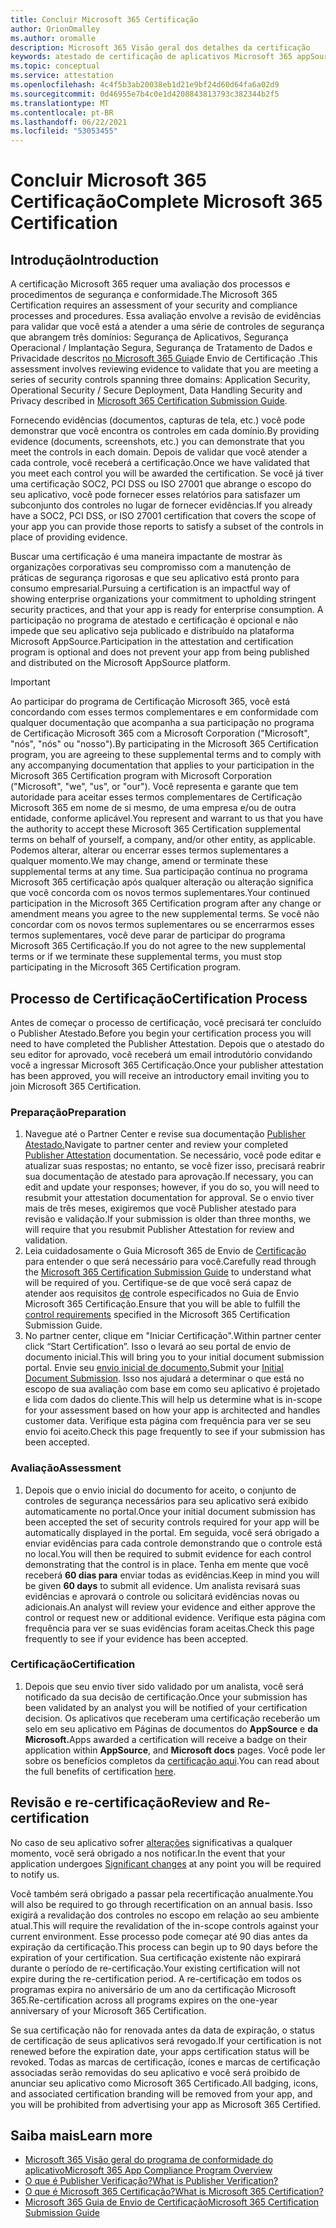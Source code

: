 ```yaml
---
title: Concluir Microsoft 365 Certificação
author: OrionOmalley
ms.author: oromalle
description: Microsoft 365 Visão geral dos detalhes da certificação
keywords: atestado de certificação de aplicativos Microsoft 365 appSource
ms.topic: conceptual
ms.service: attestation
ms.openlocfilehash: 4c4f5b3ab20038eb1d21e9bf24d60d64fa6a02d9
ms.sourcegitcommit: 0d46955e7b4c0e1d4208843813793c382344b2f5
ms.translationtype: MT
ms.contentlocale: pt-BR
ms.lasthandoff: 06/22/2021
ms.locfileid: "53053455"
---
```

# <a name="complete-microsoft-365-certification"></a><span data-ttu-id="84883-104">Concluir Microsoft 365 Certificação</span><span class="sxs-lookup"><span data-stu-id="84883-104">Complete Microsoft 365 Certification</span></span>

## <a name="introduction"></a><span data-ttu-id="84883-105">Introdução</span><span class="sxs-lookup"><span data-stu-id="84883-105">Introduction</span></span>

<span data-ttu-id="84883-106">A certificação Microsoft 365 requer uma avaliação dos processos e procedimentos de segurança e conformidade.</span><span class="sxs-lookup"><span data-stu-id="84883-106">The Microsoft 365 Certification requires an assessment of your security and compliance processes and procedures.</span></span> <span data-ttu-id="84883-107">Essa avaliação envolve a revisão de evidências para validar que você está a atender a uma série de controles de segurança que abrangem três domínios: Segurança de Aplicativos, Segurança Operacional / Implantação Segura, Segurança de Tratamento de Dados e Privacidade descritos [no Microsoft 365 Guia](https://docs.microsoft.com/microsoft-365-app-certification/docs/certification-submission-guide)de Envio de Certificação .</span><span class="sxs-lookup"><span data-stu-id="84883-107">This assessment involves reviewing evidence to validate that you are meeting a series of security controls spanning three domains: Application Security, Operational Security / Secure Deployment, Data Handling Security and Privacy described in [Microsoft 365 Certification Submission Guide](https://docs.microsoft.com/microsoft-365-app-certification/docs/certification-submission-guide).</span></span>

<span data-ttu-id="84883-108">Fornecendo evidências (documentos, capturas de tela, etc.) você pode demonstrar que você encontra os controles em cada domínio.</span><span class="sxs-lookup"><span data-stu-id="84883-108">By providing evidence (documents, screenshots, etc.) you can demonstrate that you meet the controls in each domain.</span></span> <span data-ttu-id="84883-109">Depois de validar que você atender a cada controle, você receberá a certificação.</span><span class="sxs-lookup"><span data-stu-id="84883-109">Once we have validated that you meet each control you will be awarded the certification.</span></span> <span data-ttu-id="84883-110">Se você já tiver uma certificação SOC2, PCI DSS ou ISO 27001 que abrange o escopo do seu aplicativo, você pode fornecer esses relatórios para satisfazer um subconjunto dos controles no lugar de fornecer evidências.</span><span class="sxs-lookup"><span data-stu-id="84883-110">If you already have a SOC2, PCI DSS, or ISO 27001 certification that covers the scope of your app you can provide those reports to satisfy a subset of the controls in place of providing evidence.</span></span> 

<span data-ttu-id="84883-111">Buscar uma certificação é uma maneira impactante de mostrar às organizações corporativas seu compromisso com a manutenção de práticas de segurança rigorosas e que seu aplicativo está pronto para consumo empresarial.</span><span class="sxs-lookup"><span data-stu-id="84883-111">Pursuing a certification is an impactful way of showing enterprise organizations your commitment to upholding stringent security practices, and that your app is ready for enterprise consumption.</span></span> <span data-ttu-id="84883-112">A participação no programa de atestado e certificação é opcional e não impede que seu aplicativo seja publicado e distribuído na plataforma Microsoft AppSource.</span><span class="sxs-lookup"><span data-stu-id="84883-112">Participation in the attestation and certification program is optional and does not prevent your app from being published and distributed on the Microsoft AppSource platform.</span></span>

> [!IMPORTANT]
> <span data-ttu-id="84883-113">Ao participar do programa de Certificação Microsoft 365, você está concordando com esses termos complementares e em conformidade com qualquer documentação que acompanha a sua participação no programa de Certificação Microsoft 365 com a Microsoft Corporation ("Microsoft", "nós", "nós" ou "nosso").</span><span class="sxs-lookup"><span data-stu-id="84883-113">By participating in the Microsoft 365 Certification  program, you are agreeing to these supplemental terms and to comply with any accompanying documentation that applies to your participation in the Microsoft 365 Certification program with Microsoft Corporation ("Microsoft", "we", "us",  or "our").</span></span> <span data-ttu-id="84883-114">Você representa e garante que tem autoridade para aceitar esses termos complementares de Certificação Microsoft 365 em nome de si mesmo, de uma empresa e/ou de outra entidade, conforme aplicável.</span><span class="sxs-lookup"><span data-stu-id="84883-114">You represent and warrant to us that you have the authority to accept these Microsoft 365 Certification supplemental terms on behalf of yourself, a company, and/or other entity, as applicable.</span></span> <span data-ttu-id="84883-115">Podemos alterar, alterar ou encerrar esses termos suplementares a qualquer momento.</span><span class="sxs-lookup"><span data-stu-id="84883-115">We may change, amend or terminate these supplemental terms at any time.</span></span> <span data-ttu-id="84883-116">Sua participação contínua no programa Microsoft 365 certificação após qualquer alteração ou alteração significa que você concorda com os novos termos suplementares.</span><span class="sxs-lookup"><span data-stu-id="84883-116">Your continued participation in the Microsoft 365 Certification program after any change or amendment means you agree to the new supplemental terms.</span></span> <span data-ttu-id="84883-117">Se você não concordar com os novos termos suplementares ou se encerrarmos esses termos suplementares, você deve parar de participar do programa Microsoft 365 Certificação.</span><span class="sxs-lookup"><span data-stu-id="84883-117">If you do not agree to the new supplemental terms or if we terminate these supplemental terms, you must stop participating in the Microsoft 365 Certification program.</span></span>

## <a name="certification-process"></a><span data-ttu-id="84883-118">Processo de Certificação</span><span class="sxs-lookup"><span data-stu-id="84883-118">Certification Process</span></span>

<span data-ttu-id="84883-119">Antes de começar o processo de certificação, você precisará ter concluído o Publisher Atestado.</span><span class="sxs-lookup"><span data-stu-id="84883-119">Before you begin your certification process you will need to have completed the Publisher Attestation.</span></span> <span data-ttu-id="84883-120">Depois que o atestado do seu editor for aprovado, você receberá um email introdutório convidando você a ingressar Microsoft 365 Certificação.</span><span class="sxs-lookup"><span data-stu-id="84883-120">Once your publisher attestation has been approved, you will receive an introductory email inviting you to join Microsoft 365 Certification.</span></span>

### <a name="preparation"></a><span data-ttu-id="84883-121">Preparação</span><span class="sxs-lookup"><span data-stu-id="84883-121">Preparation</span></span>
1. <span data-ttu-id="84883-122">Navegue até o Partner Center e revise sua documentação [Publisher Atestado.]( https://docs.microsoft.com/microsoft-365-app-certification/docs/attestation)</span><span class="sxs-lookup"><span data-stu-id="84883-122">Navigate to partner center and review your completed [Publisher Attestation]( https://docs.microsoft.com/microsoft-365-app-certification/docs/attestation) documentation.</span></span> <span data-ttu-id="84883-123">Se necessário, você pode editar e atualizar suas respostas; no entanto, se você fizer isso, precisará reabrir sua documentação de atestado para aprovação.</span><span class="sxs-lookup"><span data-stu-id="84883-123">If necessary, you can edit and update your responses; however, if you do so, you will need to resubmit your attestation documentation for approval.</span></span> <span data-ttu-id="84883-124">Se o envio tiver mais de três meses, exigiremos que você Publisher atestado para revisão e validação.</span><span class="sxs-lookup"><span data-stu-id="84883-124">If your submission is older than three months, we will require that you resubmit Publisher Attestation for review and validation.</span></span> 
1. <span data-ttu-id="84883-125">Leia cuidadosamente o Guia Microsoft 365 de Envio de [Certificação](https://docs.microsoft.com/microsoft-365-app-certification/docs/certification-submission-guide) para entender o que será necessário para você.</span><span class="sxs-lookup"><span data-stu-id="84883-125">Carefully read through the [Microsoft 365 Certification Submission Guide](https://docs.microsoft.com/microsoft-365-app-certification/docs/certification-submission-guide) to understand what will be required of you.</span></span> <span data-ttu-id="84883-126">Certifique-se de que você será capaz de atender aos requisitos [de]( https://docs.microsoft.com/microsoft-365-app-certification/docs/certification-submission-guide#app-certification-criteria) controle especificados no Guia de Envio Microsoft 365 Certificação.</span><span class="sxs-lookup"><span data-stu-id="84883-126">Ensure that you will be able to fulfill the [control requirements]( https://docs.microsoft.com/microsoft-365-app-certification/docs/certification-submission-guide#app-certification-criteria) specified in the Microsoft 365 Certification Submission Guide.</span></span>
1. <span data-ttu-id="84883-127">No partner center, clique em "Iniciar Certificação".</span><span class="sxs-lookup"><span data-stu-id="84883-127">Within partner center click “Start Certification”.</span></span> <span data-ttu-id="84883-128">Isso o levará ao seu portal de envio de documento inicial.</span><span class="sxs-lookup"><span data-stu-id="84883-128">This will bring you to your initial document submission portal.</span></span> <span data-ttu-id="84883-129">Envie seu [envio inicial de documento.](https://docs.microsoft.com/microsoft-365-app-certification/docs/certification-submission-guide#initial-document-submission)</span><span class="sxs-lookup"><span data-stu-id="84883-129">Submit your [Initial Document Submission](https://docs.microsoft.com/microsoft-365-app-certification/docs/certification-submission-guide#initial-document-submission).</span></span> <span data-ttu-id="84883-130">Isso nos ajudará a determinar o que está no escopo de sua avaliação com base em como seu aplicativo é projetado e lida com dados do cliente.</span><span class="sxs-lookup"><span data-stu-id="84883-130">This will help us determine what is in-scope for your assessment based on how your app is architected and handles customer data.</span></span> <span data-ttu-id="84883-131">Verifique esta página com frequência para ver se seu envio foi aceito.</span><span class="sxs-lookup"><span data-stu-id="84883-131">Check this page frequently to see if your submission has been accepted.</span></span>

### <a name="assessment"></a><span data-ttu-id="84883-132">Avaliação</span><span class="sxs-lookup"><span data-stu-id="84883-132">Assessment</span></span>
1. <span data-ttu-id="84883-133">Depois que o envio inicial do documento for aceito, o conjunto de controles de segurança necessários para seu aplicativo será exibido automaticamente no portal.</span><span class="sxs-lookup"><span data-stu-id="84883-133">Once your initial document submission has been accepted the set of security controls required for your app will be automatically displayed in the portal.</span></span> <span data-ttu-id="84883-134">Em seguida, você será obrigado a enviar evidências para cada controle demonstrando que o controle está no local.</span><span class="sxs-lookup"><span data-stu-id="84883-134">You will then be required to submit evidence for each control demonstrating that the control is in place.</span></span> <span data-ttu-id="84883-135">Tenha em mente que você receberá **60 dias para** enviar todas as evidências.</span><span class="sxs-lookup"><span data-stu-id="84883-135">Keep in mind you will be given **60 days** to submit all evidence.</span></span> <span data-ttu-id="84883-136">Um analista revisará suas evidências e aprovará o controle ou solicitará evidências novas ou adicionais.</span><span class="sxs-lookup"><span data-stu-id="84883-136">An analyst will review your evidence and either approve the control or request new or additional evidence.</span></span> <span data-ttu-id="84883-137">Verifique esta página com frequência para ver se suas evidências foram aceitas.</span><span class="sxs-lookup"><span data-stu-id="84883-137">Check this page frequently to see if your evidence has been accepted.</span></span>
### <a name="certification"></a><span data-ttu-id="84883-138">Certificação</span><span class="sxs-lookup"><span data-stu-id="84883-138">Certification</span></span>
1. <span data-ttu-id="84883-139">Depois que seu envio tiver sido validado por um analista, você será notificado da sua decisão de certificação.</span><span class="sxs-lookup"><span data-stu-id="84883-139">Once your submission has been validated by an analyst you will be notified of your certification decision.</span></span> <span data-ttu-id="84883-140">Os aplicativos que receberam uma certificação receberão um selo em seu aplicativo em Páginas de documentos do **AppSource** e **da Microsoft.**</span><span class="sxs-lookup"><span data-stu-id="84883-140">Apps awarded a certification will receive a badge on their application within **AppSource**, and **Microsoft docs** pages.</span></span> <span data-ttu-id="84883-141">Você pode ler sobre os benefícios completos da [certificação aqui](https://docs.microsoft.com/microsoft-365-app-certification/docs/enterprise-app-certification-guide#program-benefits).</span><span class="sxs-lookup"><span data-stu-id="84883-141">You can read about the full benefits of certification [here](https://docs.microsoft.com/microsoft-365-app-certification/docs/enterprise-app-certification-guide#program-benefits).</span></span>

## <a name="review-and-re-certification"></a><span data-ttu-id="84883-142">Revisão e re-certificação</span><span class="sxs-lookup"><span data-stu-id="84883-142">Review and Re-certification</span></span>
<span data-ttu-id="84883-143">No caso de seu aplicativo sofrer [alterações](https://docs.microsoft.com/microsoft-365-app-certification/docs/certification-submission-guide#significant-changes) significativas a qualquer momento, você será obrigado a nos notificar.</span><span class="sxs-lookup"><span data-stu-id="84883-143">In the event that your application undergoes [Significant changes](https://docs.microsoft.com/microsoft-365-app-certification/docs/certification-submission-guide#significant-changes) at any point you will be required to notify us.</span></span>

<span data-ttu-id="84883-144">Você também será obrigado a passar pela recertificação anualmente.</span><span class="sxs-lookup"><span data-stu-id="84883-144">You will also be required to go through recertification on an annual basis.</span></span> <span data-ttu-id="84883-145">Isso exigirá a revalidação dos controles no escopo em relação ao seu ambiente atual.</span><span class="sxs-lookup"><span data-stu-id="84883-145">This will require the revalidation of the in-scope controls against your current environment.</span></span> <span data-ttu-id="84883-146">Esse processo pode começar até 90 dias antes da expiração da certificação.</span><span class="sxs-lookup"><span data-stu-id="84883-146">This process can begin up to 90 days before the expiration of your certification.</span></span> <span data-ttu-id="84883-147">Sua certificação existente não expirará durante o período de re-certificação.</span><span class="sxs-lookup"><span data-stu-id="84883-147">Your existing certification will not expire during the re-certification period.</span></span> <span data-ttu-id="84883-148">A re-certificação em todos os programas expira no aniversário de um ano da certificação Microsoft 365.</span><span class="sxs-lookup"><span data-stu-id="84883-148">Re-certification across all programs expires on the one-year anniversary of your Microsoft 365 Certification.</span></span>

<span data-ttu-id="84883-149">Se sua certificação não for renovada antes da data de expiração, o status de certificação de seus aplicativos será revogado.</span><span class="sxs-lookup"><span data-stu-id="84883-149">If your certification is not renewed before the expiration date, your apps certification status will be revoked.</span></span> <span data-ttu-id="84883-150">Todas as marcas de certificação, ícones e marcas de certificação associadas serão removidas do seu aplicativo e você será proibido de anunciar seu aplicativo como Microsoft 365 Certificado.</span><span class="sxs-lookup"><span data-stu-id="84883-150">All badging, icons, and associated certification branding will be removed from your app, and you will be prohibited from advertising your app as Microsoft 365 Certified.</span></span>



## <a name="learn-more"></a><span data-ttu-id="84883-151">Saiba mais</span><span class="sxs-lookup"><span data-stu-id="84883-151">Learn more</span></span>

* [<span data-ttu-id="84883-152">Microsoft 365 Visão geral do programa de conformidade do aplicativo</span><span class="sxs-lookup"><span data-stu-id="84883-152">Microsoft 365 App Compliance Program Overview</span></span>](~/overview.md)  
* [<span data-ttu-id="84883-153">O que é Publisher Verificação?</span><span class="sxs-lookup"><span data-stu-id="84883-153">What is Publisher Verification?</span></span>](https://docs.microsoft.com/azure/active-directory/develop/publisher-verification-overview)
* [<span data-ttu-id="84883-154">O que é Microsoft 365 Certificação?</span><span class="sxs-lookup"><span data-stu-id="84883-154">What is Microsoft 365 Certification?</span></span>](~/docs/enterprise-app-certification-guide.md)  
* [<span data-ttu-id="84883-155">Microsoft 365 Guia de Envio de Certificação</span><span class="sxs-lookup"><span data-stu-id="84883-155">Microsoft 365 Certification Submission Guide</span></span>](~/docs/certification-submission-guide.md)
